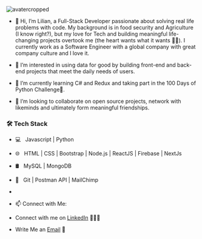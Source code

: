 ![avatercropped](https://user-images.githubusercontent.com/73794416/134772232-bcb395c7-55e4-4ace-be31-8de5a9f493b2.jpeg)


- 👋 Hi, I’m Lilian, a Full-Stack Developer passionate about solving real life problems with code. My background is in food security and Agriculture (I know right?), but my love for Tech and building meaningful life-changing projects overtook me (the heart wants what it wants 🥰🥰). I currently work as a Software Engineer with a global company with great company culture and I love it.


- 👀 I’m interested in using data for good by building front-end and back-end projects that meet the daily needs of users.
- 🌱 I’m currently learning C# and Redux and taking part in the 100 Days of Python Challenge💪.
- 💞️ I’m looking to collaborate on open source projects, network with likeminds and ultimately form meaningful friendships.

<h3>🛠 Tech Stack</h3>

- 💻 &nbsp; Javascript | Python 
- 🌐 &nbsp; HTML | CSS | Bootstrap | Node.js | ReactJS | Firebase | NextJs
- 🛢 &nbsp; MySQL | MongoDB
- 🔧 &nbsp; Git | Postman API | MailChimp 
- 
- 📫 Connect with Me:

 - Connect with me on [LinkedIn](https://www.linkedin.com/in/lilian-umeakunne-msc-276b11129/) 👨🏻‍💻
 - Write Me an [Email](mailto:Lilianumeakunne@gmail.com) 💌

<!---
Lilian-Chinelo/Lilian-Chinelo is a ✨ special ✨ repository because its `README.md` (this file) appears on your GitHub profile.
You can click the Preview link to take a look at your changes.
--->
